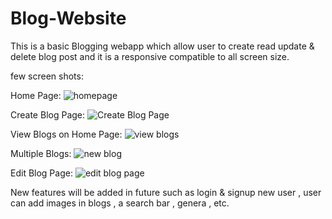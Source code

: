 # Blog-Website
This is a basic Blogging webapp which allow user to create read update & delete blog post and it is a responsive compatible to all screen size.

few screen shots:

Home Page:
![homepage](https://github.com/user-attachments/assets/5b44fb87-8196-4fcb-82d8-3b6cc945c5e8)

Create Blog Page:
![Create Blog Page](https://github.com/user-attachments/assets/736c095b-b2d5-4e83-b5e4-3a0e66189ee1)

View Blogs on Home Page:
![view blogs](https://github.com/user-attachments/assets/beb89b4d-f568-4cb3-a5cf-da1cddfa81b8)

Multiple Blogs:
![new blog](https://github.com/user-attachments/assets/b2ba90e9-89c8-4fad-be17-d31a216af622)

Edit Blog Page:
![edit blog page](https://github.com/user-attachments/assets/ad730d85-e6d6-440a-a8f3-e08277aef9e3)

New features will be added in future such as login & signup new user , user can add images in blogs , a search bar , genera , etc.
